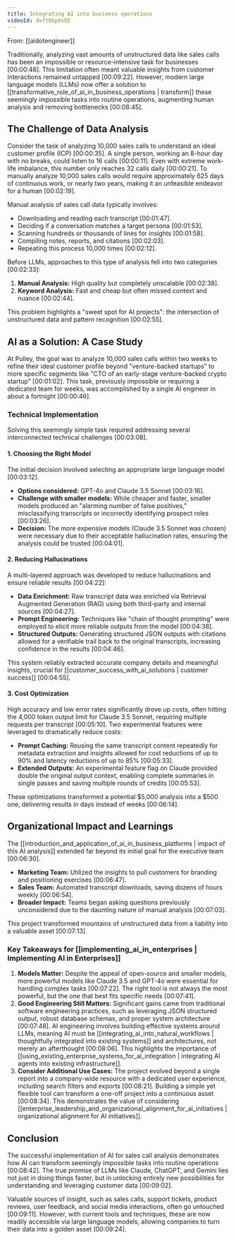 ```yaml
---
title: Integrating AI into business operations
videoId: dvft0Gp9sEE
---
```


From: [[aidotengineer]] <br/> 

Traditionally, analyzing vast amounts of unstructured data like sales calls has been an impossible or resource-intensive task for businesses <a class="yt-timestamp" data-t="00:00:48">[00:00:48]</a>. This limitation often meant valuable insights from customer interactions remained untapped <a class="yt-timestamp" data-t="00:09:22">[00:09:22]</a>. However, modern large language models (LLMs) now offer a solution to [[transformative_role_of_ai_in_business_operations | transform]] these seemingly impossible tasks into routine operations, augmenting human analysis and removing bottlenecks <a class="yt-timestamp" data-t="00:08:45">[00:08:45]</a>.

## The Challenge of Data Analysis

Consider the task of analyzing 10,000 sales calls to understand an ideal customer profile (ICP) <a class="yt-timestamp" data-t="00:00:35">[00:00:35]</a>.
A single person, working an 8-hour day with no breaks, could listen to 16 calls <a class="yt-timestamp" data-t="00:00:11">[00:00:11]</a>. Even with extreme work-life imbalance, this number only reaches 32 calls daily <a class="yt-timestamp" data-t="00:00:21">[00:00:21]</a>. To manually analyze 10,000 sales calls would require approximately 625 days of continuous work, or nearly two years, making it an unfeasible endeavor for a human <a class="yt-timestamp" data-t="00:02:19">[00:02:19]</a>.

Manual analysis of sales call data typically involves:
*   Downloading and reading each transcript <a class="yt-timestamp" data-t="00:01:47">[00:01:47]</a>.
*   Deciding if a conversation matches a target persona <a class="yt-timestamp" data-t="00:01:53">[00:01:53]</a>.
*   Scanning hundreds or thousands of lines for insights <a class="yt-timestamp" data-t="00:01:58">[00:01:58]</a>.
*   Compiling notes, reports, and citations <a class="yt-timestamp" data-t="00:02:03">[00:02:03]</a>.
*   Repeating this process 10,000 times <a class="yt-timestamp" data-t="00:02:12">[00:02:12]</a>.

Before LLMs, approaches to this type of analysis fell into two categories <a class="yt-timestamp" data-t="00:02:33">[00:02:33]</a>:
1.  **Manual Analysis:** High quality but completely unscalable <a class="yt-timestamp" data-t="00:02:38">[00:02:38]</a>.
2.  **Keyword Analysis:** Fast and cheap but often missed context and nuance <a class="yt-timestamp" data-t="00:02:44">[00:02:44]</a>.

This problem highlights a "sweet spot for AI projects": the intersection of unstructured data and pattern recognition <a class="yt-timestamp" data-t="00:02:55">[00:02:55]</a>.

## AI as a Solution: A Case Study

At Pulley, the goal was to analyze 10,000 sales calls within two weeks to refine their ideal customer profile beyond "venture-backed startups" to more specific segments like "CTO of an early-stage venture-backed crypto startup" <a class="yt-timestamp" data-t="00:01:02">[00:01:02]</a>. This task, previously impossible or requiring a dedicated team for weeks, was accomplished by a single AI engineer in about a fortnight <a class="yt-timestamp" data-t="00:00:46">[00:00:46]</a>.

### Technical Implementation

Solving this seemingly simple task required addressing several interconnected technical challenges <a class="yt-timestamp" data-t="00:03:08">[00:03:08]</a>.

#### 1. Choosing the Right Model
The initial decision involved selecting an appropriate large language model <a class="yt-timestamp" data-t="00:03:12">[00:03:12]</a>.
*   **Options considered:** GPT-4o and Claude 3.5 Sonnet <a class="yt-timestamp" data-t="00:03:16">[00:03:16]</a>.
*   **Challenge with smaller models:** While cheaper and faster, smaller models produced an "alarming number of false positives," misclassifying transcripts or incorrectly identifying prospect roles <a class="yt-timestamp" data-t="00:03:26">[00:03:26]</a>.
*   **Decision:** The more expensive models (Claude 3.5 Sonnet was chosen) were necessary due to their acceptable hallucination rates, ensuring the analysis could be trusted <a class="yt-timestamp" data-t="00:04:01">[00:04:01]</a>.

#### 2. Reducing Hallucinations
A multi-layered approach was developed to reduce hallucinations and ensure reliable results <a class="yt-timestamp" data-t="00:04:22">[00:04:22]</a>:
*   **Data Enrichment:** Raw transcript data was enriched via Retrieval Augmented Generation (RAG) using both third-party and internal sources <a class="yt-timestamp" data-t="00:04:27">[00:04:27]</a>.
*   **Prompt Engineering:** Techniques like "chain of thought prompting" were employed to elicit more reliable outputs from the model <a class="yt-timestamp" data-t="00:04:38">[00:04:38]</a>.
*   **Structured Outputs:** Generating structured JSON outputs with citations allowed for a verifiable trail back to the original transcripts, increasing confidence in the results <a class="yt-timestamp" data-t="00:04:46">[00:04:46]</a>.

This system reliably extracted accurate company details and meaningful insights, crucial for [[customer_success_with_ai_solutions | customer success]] <a class="yt-timestamp" data-t="00:04:55">[00:04:55]</a>.

#### 3. Cost Optimization
High accuracy and low error rates significantly drove up costs, often hitting the 4,000 token output limit for Claude 3.5 Sonnet, requiring multiple requests per transcript <a class="yt-timestamp" data-t="00:05:10">[00:05:10]</a>. Two experimental features were leveraged to dramatically reduce costs:
*   **Prompt Caching:** Reusing the same transcript content repeatedly for metadata extraction and insights allowed for cost reductions of up to 90% and latency reductions of up to 85% <a class="yt-timestamp" data-t="00:05:33">[00:05:33]</a>.
*   **Extended Outputs:** An experimental feature flag on Claude provided double the original output context, enabling complete summaries in single passes and saving multiple rounds of credits <a class="yt-timestamp" data-t="00:05:53">[00:05:53]</a>.

These optimizations transformed a potential $5,000 analysis into a $500 one, delivering results in days instead of weeks <a class="yt-timestamp" data-t="00:06:14">[00:06:14]</a>.

## Organizational Impact and Learnings

The [[introduction_and_application_of_ai_in_business_platforms | impact of this AI analysis]] extended far beyond its initial goal for the executive team <a class="yt-timestamp" data-t="00:06:30">[00:06:30]</a>.
*   **Marketing Team:** Utilized the insights to pull customers for branding and positioning exercises <a class="yt-timestamp" data-t="00:06:47">[00:06:47]</a>.
*   **Sales Team:** Automated transcript downloads, saving dozens of hours weekly <a class="yt-timestamp" data-t="00:06:54">[00:06:54]</a>.
*   **Broader Impact:** Teams began asking questions previously unconsidered due to the daunting nature of manual analysis <a class="yt-timestamp" data-t="00:07:03">[00:07:03]</a>.

This project transformed mountains of unstructured data from a liability into a valuable asset <a class="yt-timestamp" data-t="00:07:13">[00:07:13]</a>.

### Key Takeaways for [[implementing_ai_in_enterprises | Implementing AI in Enterprises]]

1.  **Models Matter:** Despite the appeal of open-source and smaller models, more powerful models like Claude 3.5 and GPT-4o were essential for handling complex tasks <a class="yt-timestamp" data-t="00:07:22">[00:07:22]</a>. The right tool is not always the most powerful, but the one that best fits specific needs <a class="yt-timestamp" data-t="00:07:41">[00:07:41]</a>.
2.  **Good Engineering Still Matters:** Significant gains came from traditional software engineering practices, such as leveraging JSON structured output, robust database schemas, and proper system architecture <a class="yt-timestamp" data-t="00:07:48">[00:07:48]</a>. AI engineering involves building effective systems around LLMs, meaning AI must be [[integrating_ai_into_natural_workflows | thoughtfully integrated into existing systems]] and architectures, not merely an afterthought <a class="yt-timestamp" data-t="00:08:06">[00:08:06]</a>. This highlights the importance of [[using_existing_enterprise_systems_for_ai_integration | integrating AI agents into existing infrastructure]].
3.  **Consider Additional Use Cases:** The project evolved beyond a single report into a company-wide resource with a dedicated user experience, including search filters and exports <a class="yt-timestamp" data-t="00:08:21">[00:08:21]</a>. Building a simple yet flexible tool can transform a one-off project into a continuous asset <a class="yt-timestamp" data-t="00:08:34">[00:08:34]</a>. This demonstrates the value of considering [[enterprise_leadership_and_organizational_alignment_for_ai_initiatives | organizational alignment for AI initiatives]].

## Conclusion

The successful implementation of AI for sales call analysis demonstrates how AI can transform seemingly impossible tasks into routine operations <a class="yt-timestamp" data-t="00:08:42">[00:08:42]</a>. The true promise of LLMs like Claude, ChatGPT, and Gemini lies not just in doing things faster, but in unlocking entirely new possibilities for understanding and leveraging customer data <a class="yt-timestamp" data-t="00:09:02">[00:09:02]</a>.

Valuable sources of insight, such as sales calls, support tickets, product reviews, user feedback, and social media interactions, often go untouched <a class="yt-timestamp" data-t="00:09:11">[00:09:11]</a>. However, with current tools and techniques, these are now readily accessible via large language models, allowing companies to turn their data into a golden asset <a class="yt-timestamp" data-t="00:09:24">[00:09:24]</a>.